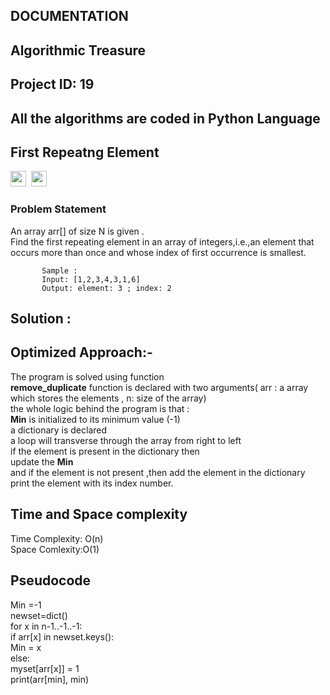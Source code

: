  ## DOCUMENTATION
 ## Algorithmic Treasure
 ## Project ID: 19
 ## All the algorithms are coded in Python Language
## First Repeatng Element 
<img src="https://img.shields.io/badge/-Amazon-blue" height="25">&nbsp;&nbsp;<img src= "https://img.shields.io/badge/-Oracle-green" height="25">&nbsp;&nbsp;<br>
### Problem Statement
  An array arr[] of size N is given . <br>
  Find the first repeating element in an array of integers,i.e.,an element that occurs more than once and whose index of first occurrence is smallest.<br>
           
           Sample :
           Input: [1,2,3,4,3,1,6]  
           Output: element: 3 ; index: 2
     
  ## Solution : <br>
  ## Optimized Approach:- <br>
   The program is solved using function <br>
   **remove_duplicate** function is declared with two arguments( arr : a array which stores  the elements , n: size of the array) <br>
    the whole logic behind the program is that : <br>
    **Min** is initialized to its minimum value (-1) <br>
    a dictionary is declared <br>
    a loop will transverse through the array from right to left  <br>
    if the element is  present in the dictionary then <br>
    update the **Min** <br>
    and if the element is not present ,then add the element in the dictionary<br>
    print the element with its index number.<br>
    
  ## Time and Space complexity  <br>
   Time Complexity: O(n)  <br>
   Space Comlexity:O(1)  <br>
  ##  Pseudocode <br>
   Min =-1 <br>
   newset=dict()   <br>
   for x in n-1..-1..-1:  <br>
   if arr[x] in newset.keys():   <br>
   Min = x   <br>
   else:   <br>
   myset[arr[x]] = 1   <br>
   print(arr[min], min)  <br>
